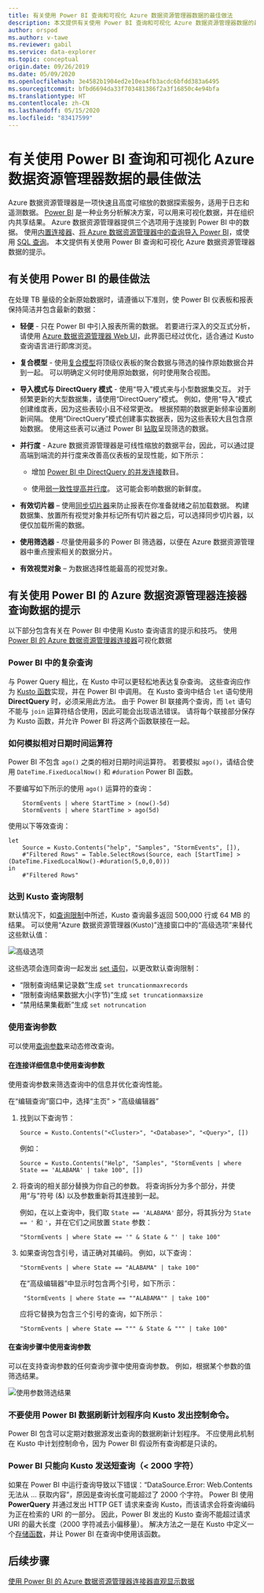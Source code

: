 ```yaml
---
title: 有关使用 Power BI 查询和可视化 Azure 数据资源管理器数据的最佳做法
description: 本文提供有关使用 Power BI 查询和可视化 Azure 数据资源管理器数据的最佳做法。
author: orspod
ms.author: v-tawe
ms.reviewer: gabil
ms.service: data-explorer
ms.topic: conceptual
origin.date: 09/26/2019
ms.date: 05/09/2020
ms.openlocfilehash: 3e4582b1904ed2e10ea4fb3acdc6bfdd383a6495
ms.sourcegitcommit: bfbd6694da33f703481386f2a3f16850c4e94bfa
ms.translationtype: HT
ms.contentlocale: zh-CN
ms.lasthandoff: 05/15/2020
ms.locfileid: "83417599"
---
```

# <a name="best-practices-for-using-power-bi-to-query-and-visualize-azure-data-explorer-data"></a>有关使用 Power BI 查询和可视化 Azure 数据资源管理器数据的最佳做法

Azure 数据资源管理器是一项快速且高度可缩放的数据探索服务，适用于日志和遥测数据。 [Power BI](https://docs.microsoft.com/power-bi/) 是一种业务分析解决方案，可以用来可视化数据，并在组织内共享结果。 Azure 数据资源管理器提供三个选项用于连接到 Power BI 中的数据。 使用[内置连接器](power-bi-connector.md)、[将 Azure 数据资源管理器中的查询导入 Power BI](power-bi-imported-query.md)，或使用 [SQL 查询](power-bi-sql-query.md)。 本文提供有关使用 Power BI 查询和可视化 Azure 数据资源管理器数据的提示。 

## <a name="best-practices-for-using-power-bi"></a>有关使用 Power BI 的最佳做法 

在处理 TB 量级的全新原始数据时，请遵循以下准则，使 Power BI 仪表板和报表保持简洁并包含最新的数据：

* **轻便** - 只在 Power BI 中引入报表所需的数据。 若要进行深入的交互式分析，请使用 [Azure 数据资源管理器 Web UI](web-query-data.md)，此界面已经过优化，适合通过 Kusto 查询语言进行即席浏览。

* **复合模型** - 使用[复合模型](https://docs.microsoft.com/power-bi/desktop-composite-models)将顶级仪表板的聚合数据与筛选的操作原始数据合并到一起。 可以明确定义何时使用原始数据，何时使用聚合视图。 

* **导入模式与 DirectQuery 模式** - 使用“导入”模式来与小型数据集交互。  对于频繁更新的大型数据集，请使用“DirectQuery”模式。  例如，使用“导入”模式创建维度表，因为这些表较小且不经常更改。  根据预期的数据更新频率设置刷新间隔。 使用“DirectQuery”模式创建事实数据表，因为这些表较大且包含原始数据。  使用这些表可以通过 Power BI [钻取](https://docs.microsoft.com/power-bi/desktop-drillthrough)呈现筛选的数据。

* **并行度** - Azure 数据资源管理器是可线性缩放的数据平台，因此，可以通过提高端到端流的并行度来改善高仪表板的呈现性能，如下所示：

   * 增加 [Power BI 中 DirectQuery 的并发连接](https://docs.microsoft.com/power-bi/desktop-directquery-about#maximum-number-of-connections-option-for-directquery)数目。

   * 使用[弱一致性提高并行度](https://docs.microsoft.com/azure/data-explorer/kusto/concepts/queryconsistency)。 这可能会影响数据的新鲜度。

* **有效切片器** – 使用[同步切片器](https://docs.microsoft.com/power-bi/visuals/power-bi-visualization-slicers#sync-and-use-slicers-on-other-pages)来防止报表在你准备就绪之前加载数据。 构建数据集、放置所有视觉对象并标记所有切片器之后，可以选择同步切片器，以便仅加载所需的数据。

* **使用筛选器** - 尽量使用最多的 Power BI 筛选器，以便在 Azure 数据资源管理器中重点搜索相关的数据分片。

* **有效视觉对象** – 为数据选择性能最高的视觉对象。

## <a name="tips-for-using-the-azure-data-explorer-connector-for-power-bi-to-query-data"></a>有关使用 Power BI 的 Azure 数据资源管理器连接器查询数据的提示

以下部分包含有关在 Power BI 中使用 Kusto 查询语言的提示和技巧。 使用 [Power BI 的 Azure 数据资源管理器连接器](power-bi-connector.md)可视化数据

### <a name="complex-queries-in-power-bi"></a>Power BI 中的复杂查询

与 Power Query 相比，在 Kusto 中可以更轻松地表达复杂查询。 这些查询应作为 [Kusto 函数](https://docs.microsoft.com/azure/data-explorer/kusto/query/functions/index)实现，并在 Power BI 中调用。 在 Kusto 查询中结合 `let` 语句使用 **DirectQuery** 时，必须采用此方法。 由于 Power BI 联接两个查询，而 `let` 语句不能与 `join` 运算符结合使用，因此可能会出现语法错误。 请将每个联接部分保存为 Kusto 函数，并允许 Power BI 将这两个函数联接在一起。

### <a name="how-to-simulate-a-relative-date-time-operator"></a>如何模拟相对日期时间运算符

Power BI 不包含 `ago()` 之类的相对日期时间运算符。 
若要模拟 `ago()`，请结合使用 `DateTime.FixedLocalNow()` 和 `#duration` Power BI 函数。

不要编写如下所示的使用 `ago()` 运算符的查询：

```kusto
    StormEvents | where StartTime > (now()-5d)
    StormEvents | where StartTime > ago(5d)
``` 

使用以下等效查询：

```powerquery-m
let
    Source = Kusto.Contents("help", "Samples", "StormEvents", []),
    #"Filtered Rows" = Table.SelectRows(Source, each [StartTime] > (DateTime.FixedLocalNow()-#duration(5,0,0,0)))
in
    #"Filtered Rows"
```

### <a name="reaching-kusto-query-limits"></a>达到 Kusto 查询限制 

默认情况下，如[查询限制](https://docs.microsoft.com/azure/data-explorer/kusto/concepts/querylimits)中所述，Kusto 查询最多返回 500,000 行或 64 MB 的结果。 可以使用“Azure 数据资源管理器(Kusto)”连接窗口中的“高级选项”来替代这些默认值：  

![高级选项](media/power-bi-best-practices/advanced-options.png)

这些选项会连同查询一起发出 [set 语句](https://docs.microsoft.com/azure/data-explorer/kusto/query/setstatement)，以更改默认查询限制：

  * “限制查询结果记录数”生成 `set truncationmaxrecords`
  * “限制查询结果数据大小(字节)”生成 `set truncationmaxsize`
  * “禁用结果集截断”生成 `set notruncation`

### <a name="using-query-parameters"></a>使用查询参数

可以使用[查询参数](https://docs.microsoft.com/azure/data-explorer/kusto/query/queryparametersstatement)来动态修改查询。 

#### <a name="using-a-query-parameter-in-the-connection-details"></a>在连接详细信息中使用查询参数

使用查询参数来筛选查询中的信息并优化查询性能。
 
在“编辑查询”窗口中，选择“主页” > “高级编辑器”   

1. 找到以下查询节：

    ```powerquery-m
    Source = Kusto.Contents("<Cluster>", "<Database>", "<Query>", [])
    ```
   
   例如：

    ```powerquery-m
    Source = Kusto.Contents("Help", "Samples", "StormEvents | where State == 'ALABAMA' | take 100", [])
    ```

1. 将查询的相关部分替换为你自己的参数。 将查询拆分为多个部分，并使用“与”符号 (&) 以及参数重新将其连接到一起。

   例如，在以上查询中，我们取 `State == 'ALABAMA'` 部分，将其拆分为 `State == '` 和 `'`，并在它们之间放置 `State` 参数：
   
    ```kusto
    "StormEvents | where State == '" & State & "' | take 100"
    ```

1. 如果查询包含引号，请正确对其编码。 例如，以下查询： 

   ```kusto
   "StormEvents | where State == "ALABAMA" | take 100" 
   ```

   在“高级编辑器”中显示时包含两个引号，如下所示： 

   ```kusto
    "StormEvents | where State == ""ALABAMA"" | take 100"
   ```

   应将它替换为包含三个引号的查询，如下所示：

   ```kusto
   "StormEvents | where State == """ & State & """ | take 100"
   ```

#### <a name="use-a-query-parameter-in-the-query-steps"></a>在查询步骤中使用查询参数

可以在支持查询参数的任何查询步骤中使用查询参数。 例如，根据某个参数的值筛选结果。

![使用参数筛选结果](media/power-bi-best-practices/filter-using-parameter.png)

### <a name="dont-use-power-bi-data-refresh-scheduler-to-issue-control-commands-to-kusto"></a>不要使用 Power BI 数据刷新计划程序向 Kusto 发出控制命令。

Power BI 包含可以定期对数据源发出查询的数据刷新计划程序。 不应使用此机制在 Kusto 中计划控制命令，因为 Power BI 假设所有查询都是只读的。

### <a name="power-bi-can-send-only-short-lt2000-characters-queries-to-kusto"></a>Power BI 只能向 Kusto 发送短查询（&lt; 2000 字符）

如果在 Power BI 中运行查询导致以下错误：“DataSource.Error:  Web.Contents 无法从 ... 获取内容”，原因是查询长度可能超过了 2000 个字符。 Power BI 使用 **PowerQuery** 并通过发出 HTTP GET 请求来查询 Kusto，而该请求会将查询编码为正在检索的 URI 的一部分。 因此，Power BI 发出的 Kusto 查询不能超过请求 URI 的最大长度（2000 字符减去小偏移量）。 解决方法之一是在 Kusto 中定义一个[存储函数](https://docs.microsoft.com/azure/data-explorer/kusto/query/schema-entities/stored-functions)，并让 Power BI 在查询中使用该函数。

## <a name="next-steps"></a>后续步骤

[使用 Power BI 的 Azure 数据资源管理器连接器直观显示数据](power-bi-connector.md)




